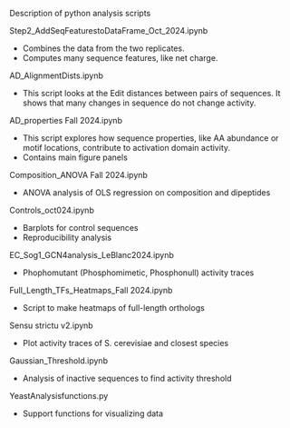 Description of python analysis scripts

Step2_AddSeqFeaturestoDataFrame_Oct_2024.ipynb
- Combines the data from the two replicates.
- Computes many sequence features, like net charge.


AD_AlignmentDists.ipynb
- This script looks at the Edit distances between pairs of sequences. It shows that many changes in sequence do not change activity.


AD_properties Fall 2024.ipynb
- This script explores how sequence properties, like AA abundance or motif locations, contribute to activation domain activity.
- Contains main figure panels


Composition_ANOVA Fall 2024.ipynb
- ANOVA analysis of OLS regression on composition and dipeptides


Controls_oct024.ipynb
- Barplots for control sequences
- Reproducibility analysis

EC_Sog1_GCN4analysis_LeBlanc2024.ipynb
- Phophomutant (Phosphomimetic, Phosphonull) activity traces

Full_Length_TFs_Heatmaps_Fall 2024.ipynb
- Script to make heatmaps of full-length orthologs 


Sensu strictu v2.ipynb
- Plot activity traces of S. cerevisiae and closest species


Gaussian_Threshold.ipynb
- Analysis of inactive sequences to find activity threshold


YeastAnalysisfunctions.py
- Support functions for visualizing data
